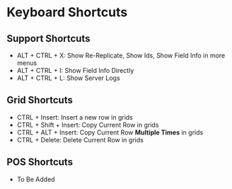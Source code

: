 # Keyboard Shortcuts
## Support Shortcuts
- ALT + CTRL + X: Show Re-Replicate, Show Ids, Show Field Info in more menus
- ALT + CTRL + I: Show Field Info Directly
- ALT + CTRL + L: Show Server Logs
## Grid Shortcuts
- CTRL + Insert: Insert a new row in grids
- CTRL + Shift + Insert: Copy Current Row in grids
- CTRL + ALT + Insert: Copy Current Row **Multiple Times** in grids
- CTRL + Delete: Delete Current Row in grids

## POS Shortcuts
- To Be Added